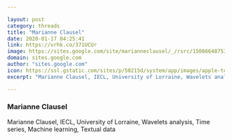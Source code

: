 ```yaml
---

layout: post
category: threads
title: "Marianne Clausel"
date: 2020-01-17 04:25:41
link: https://vrhk.co/371UCUr
image: https://sites.google.com/site/marianneclausel/_/rsrc/1508664875332/home/Marianne.jpg?height=400&width=400
domain: sites.google.com
author: "sites.google.com"
icon: https://ssl.gstatic.com/sites/p/50215d/system/app/images/apple-touch-icon.png
excerpt: "Marianne Clausel, IECL, University of Lorraine, Wavelets analysis, Time series, Machine learning, Textual data"

---
```


### Marianne Clausel

Marianne Clausel, IECL, University of Lorraine, Wavelets analysis, Time series, Machine learning, Textual data